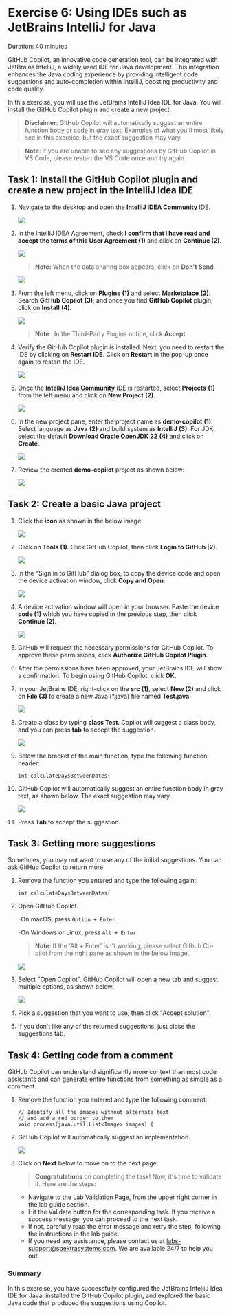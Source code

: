 # Exercise 6: Using IDEs such as JetBrains IntelliJ for Java

Duration: 40 minutes

GitHub Copilot, an innovative code generation tool, can be integrated with JetBrains IntelliJ, a widely used IDE for Java development. This integration enhances the Java coding experience by providing intelligent code suggestions and auto-completion within IntelliJ, boosting productivity and code quality.

In this exercise, you will use the JetBrains IntelliJ Idea IDE for Java. You will install the GitHub Copilot plugin and create a new project.

>**Disclaimer**: GitHub Copilot will automatically suggest an entire function body or code in gray text. Examples of what you'll most likely see in this exercise, but the exact suggestion may vary.

>**Note**: If you are unable to see any suggestions by GitHub Copilot in VS Code, please restart the VS Code once and try again.

## Task 1: Install the GitHub Copilot plugin and create a new project in the IntelliJ Idea IDE

1. Navigate to the desktop and open the **IntelliJ IDEA Community** IDE.

   ![](../media/E6-T1-S1.png)

1. In the IntelliJ IDEA Agreement, check **I confirm that I have read and accept the terms of this User Agreement (1)** and click on **Continue (2)**.

   ![](../media/E6-T1-S2.png)

   >**Note:** When the data sharing box appears, click on **Don't Send**.

   ![](../media/E6-T1-S2.1.png)

1. From the left menu, click on **Plugins** **(1)** and select **Marketplace** **(2)**. Search **GitHub Copilot** **(3)**, and once you find **GitHub Copilot** plugin, click on **Install** **(4)**.

   ![](../media/install-plugin.png)

   >**Note** : In the Third-Party Plugins notice, click **Accept**.

1. Verify the GitHub Copilot plugin is installed. Next, you need to restart the IDE by clicking on **Restart IDE**. Click on **Restart** in the pop-up once again to restart the IDE.

   ![](../media/restart-ide(1).png)

1. Once the **IntelliJ Idea Community** IDE is restarted, select **Projects** **(1)** from the left menu and click on **New Project** **(2)**.

   ![](../media/create-project.png)

1. In the new project pane, enter the project name as **demo-copilot** **(1)**. Select language as **Java** **(2)** and build system as **IntelliJ** **(3)**. For JDK, select the default **Download Oracle OpenJDK 22** **(4)** and click on **Create**.

   ![](../media/ex-6-1.png)

1. Review the created **demo-copilot** project as shown below:

   ![](../media/demo-copilot-project.png)

## Task 2: Create a basic Java project

1. Click the **icon** as shown in the below image. 

   ![](../media/icon.png)

1. Click on **Tools (1)**. Click GitHub Copilot, then click **Login to GitHub (2)**.

   ![](../media/login.png)

1. In the "Sign in to GitHub" dialog box, to copy the device code and open the device activation window, click **Copy and Open**.

   ![](../media/ex6-copy-code.png)

1. A device activation window will open in your browser. Paste the device **code (1)** which you have copied in the previous step, then click **Continue (2)**.

   ![](../media/ex6-device-activation.png)

1. GitHub will request the necessary permissions for GitHub Copilot. To approve these permissions, click **Authorize GitHub Copilot Plugin**.

1. After the permissions have been approved, your JetBrains IDE will show a confirmation. To begin using GitHub Copilot, click **OK**.

1. In your JetBrains IDE, right-click on the **src (1)**, select **New (2)** and click on **File (3)** to create a new Java (*.java) file named **Test.java**.

   ![](../media/ex6-test-java.png)

1. Create a class by typing **class Test**. Copilot will suggest a class body, and you can press **tab** to accept the suggestion.

   ![](../media/ex6-class-test.png)

1. Below the bracket of the main function, type the following function header:

   ```
   int calculateDaysBetweenDates(
   ```

1. GitHub Copilot will automatically suggest an entire function body in gray text, as shown below. The exact suggestion may vary.

   ![](../media/ex6-days.png)

1. Press **Tab** to accept the suggestion.


## Task 3: Getting more suggestions

Sometimes, you may not want to use any of the initial suggestions. You can ask GitHub Copilot to return more.

1. Remove the function you entered and type the following again:

   ```
   int calculateDaysBetweenDates(
   ```

1. Open GitHub Copilot.

   -On macOS, press `Option + Enter`.

   -On Windows or Linux, press `Alt + Enter`.
   
   >**Note**: If the 'Alt + Enter' isn't working, please select Github Co-pilot from the right pane as shown in the below image.

   ![](../media/github.png)
   
1. Select "Open Copilot". GitHub Copilot will open a new tab and suggest multiple options, as shown below.

   ![](../media/ex6-copilot-suggestion.png)

1. Pick a suggestion that you want to use, then click "Accept solution".

1. If you don't like any of the returned suggestions, just close the suggestions tab.


## Task 4: Getting code from a comment

GitHub Copilot can understand significantly more context than most code assistants and can generate entire functions from something as simple as a comment.

1. Remove the function you entered and type the following comment:
   
   ```
   // Identify all the images without alternate text
   // and add a red border to them
   void process(java.util.List<Image> images) {  

   ```

1. GitHub Copilot will automatically suggest an implementation.
  
   ![](../media/ex6-image-suggestion.png)

1. Click on **Next** below to move on to the next page.

      > **Congratulations** on completing the task! Now, it's time to validate it. Here are the steps:
       
      - Navigate to the Lab Validation Page, from the upper right corner in the lab guide section.
      - Hit the Validate button for the corresponding task. If you receive a success message, you can proceed to the next task.
      - If not, carefully read the error message and retry the step, following the instructions in the lab guide.
      - If you need any assistance, please contact us at labs-support@spektrasystems.com. We are available 24/7 to help you out.
### Summary

In this exercise, you have successfully configured the JetBrains IntelliJ Idea IDE for Java, installed the GitHub Copilot plugin, and explored the basic Java code that produced the
suggestions using Copilot.
